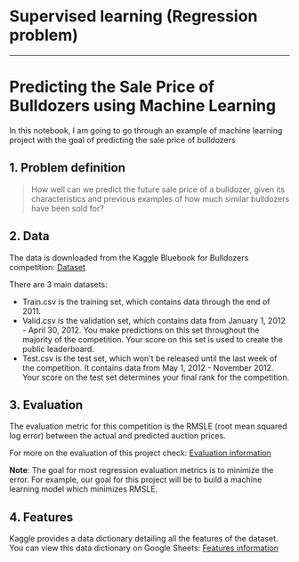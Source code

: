 # Supervised learning (Regression problem)

---

# Predicting the Sale Price of Bulldozers using Machine Learning

In this notebook, I am going to go through an example of machine learning project with the goal of predicting the sale price of bulldozers

## 1. Problem definition

> How well can we predict the future sale price of a bulldozer, given its characteristics and previous examples of how much similar bulldozers have been sold for?

## 2. Data

The data is downloaded from the Kaggle Bluebook for Bulldozers competition: [Dataset](https://www.kaggle.com/c/bluebook-for-bulldozers/data)

There are 3 main datasets:

* Train.csv is the training set, which contains data through the end of 2011.
* Valid.csv is the validation set, which contains data from January 1, 2012 - April 30, 2012. You make predictions on this set throughout the majority of the competition. Your score on this set is used to create the public leaderboard.
* Test.csv is the test set, which won't be released until the last week of the competition. It contains data from May 1, 2012 - November 2012. Your score on the test set determines your final rank for the competition.

## 3. Evaluation

The evaluation metric for this competition is the RMSLE (root mean squared log error) between the actual and predicted auction prices.

For more on the evaluation of this project check: [Evaluation information](https://www.kaggle.com/c/bluebook-for-bulldozers/overview/evaluation)

**Note**: The goal for most regression evaluation metrics is to minimize the error. For example, our goal for this project will be to build a machine learning model which minimizes RMSLE.

## 4. Features

Kaggle provides a data dictionary detailing all the features of the dataset. You can view this data dictionary on Google Sheets: [Features information](https://docs.google.com/spreadsheets/d/18ly-bLR8sbDJLITkWG7ozKm8l3RyieQ2Fpgix-beSYI/edit?usp=sharing)
 
